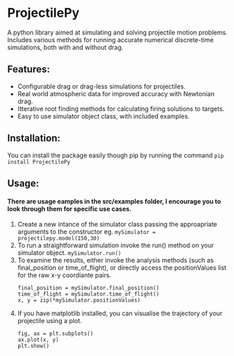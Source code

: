 # ProjectilePy
A python library aimed at simulating and solving projectile motion problems. Includes various methods for running accurate numerical discrete-time simulations, both with and without drag. 

## Features:
* Configurable drag or drag-less simulations for projectiles.
* Real world atmospheric data for improved accuracy with Newtonian drag.
* Itterative root finding methods for calculating firing solutions to targets.
* Easy to use simulator object class, with included examples.

## Installation:
You can install the package easily though pip by running the command `pip install ProjectilePy`

## Usage:
#### There are usage eamples in the src/examples folder, I encourage you to look through them for specific use cases.
1. Create a new intance of the simulator class passing the approapriate arguments to the constructor eg.
    `mySimulator = projectilepy.model(150,30)`
2. To run a straightforward simulation invoke the run() method on your simulator object.
    `mySimulator.run()`
3. To examine the results, either invoke the analysis methods (such as final_position or time_of_flight), or directly access the positionValues list for the raw x-y coordiante pairs.
    ```
    final_position = mySimulator.final_position()
    time_of_flight = mySimulator.time_of_flight()
    x, y = zip(*mySimulator.positionValues)
    ```
4. If you have matplotlib installed, you can visualise the trajectory of your projectile using a plot.
    ```
    fig, ax = plt.subplots()
    ax.plot(x, y)
    plt.show()
    ```
